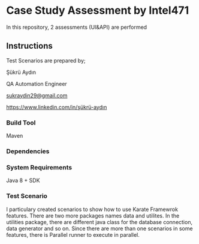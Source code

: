 # Case Study Assessment by Intel471


In this repository, 2 assessments (UI&API) are performed  

## Instructions
Test Scenarios are prepared by;

Şükrü Aydın

QA Automation Engineer

sukraydin29@gmail.com

https://www.linkedin.com/in/şükrü-aydın

### Build Tool
Maven

### Dependencies


### System Requirements
Java 8 + SDK

### Test Scenario
I particulary created scenarios to show how to use Karate Framewrok features.
There are two more packages names data and utilites.
In the utilities package, there are different java class for the database connection, data generator and so on.
Since there are more than one scenarios in some features, there is Parallel runner to execute in parallel.